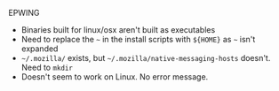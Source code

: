 EPWING
 * Binaries built for linux/osx aren't built as executables
 * Need to replace the `~` in the install scripts with `${HOME}` as `~` isn't expanded
 * `~/.mozilla/` exists, but `~/.mozilla/native-messaging-hosts` doesn't. Need to `mkdir`
 * Doesn't seem to work on Linux. No error message.
